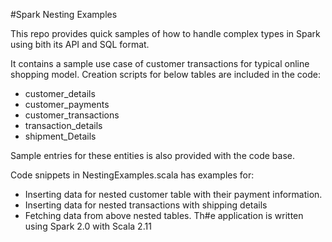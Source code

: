#Spark Nesting Examples

This repo provides quick samples of how to handle complex types in Spark using bith its API and SQL format. 

It contains a sample use case of customer transactions for typical online shopping model.
Creation scripts for below tables are included in the code:
 - customer_details   
 - customer_payments
 - customer_transactions
 - transaction_details
 - shipment_Details
 
Sample entries for these entities is also provided with the code base.

Code snippets in NestingExamples.scala has examples for:
- Inserting data for nested customer table with their payment information.
- Inserting data for nested transactions with shipping details
- Fetching data from above nested tables.
Th#e application is written using Spark 2.0 with Scala 2.11
